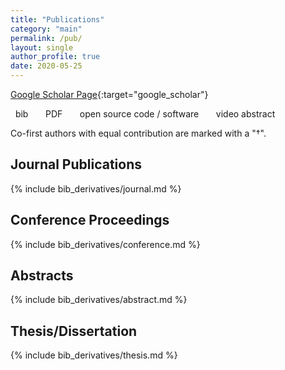```yaml
---
title: "Publications"
category: "main"
permalink: /pub/
layout: single
author_profile: true
date: 2020-05-25
---
```


<i class="ai ai-google-scholar-square"></i> [Google Scholar Page](https://scholar.google.com/citations?hl=en&user=wSnmjaoAAAAJ){:target="google_scholar"}

<i class="fa fa-quote-right"></i> &nbsp; bib &nbsp;&nbsp;&nbsp; <i class="fa fa-file-pdf-o"></i> &nbsp; PDF &nbsp;&nbsp;&nbsp; <i class="fa fa-code"></i> &nbsp; open source code / software &nbsp;&nbsp;&nbsp; <i class="fa fa-video-camera"></i> &nbsp; video abstract

<span style="font-size:1em;">Co-first authors with equal contribution are marked with a "&dagger;".</span>

## Journal Publications

{% include bib_derivatives/journal.md %}

## Conference Proceedings

{% include bib_derivatives/conference.md %}

## Abstracts

{% include bib_derivatives/abstract.md %}

## Thesis/Dissertation

{% include bib_derivatives/thesis.md %}

